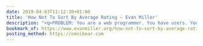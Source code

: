 ```yaml
---
date: 2019-04-03T11:12:30+01:00
title: 'How Not To Sort By Average Rating – Evan Miller'
description: "<q>PROBLEM: You are a web programmer. You have users. Your users rate stuff on your site. You want to put the highest-rated stuff at the top and lowest-rated at the bottom. You need some sort of <q>score</q> to sort by.</q>"
bookmark_of: https://www.evanmiller.org/how-not-to-sort-by-average-rating.html
posting_method: https://omnibear.com
---
```

